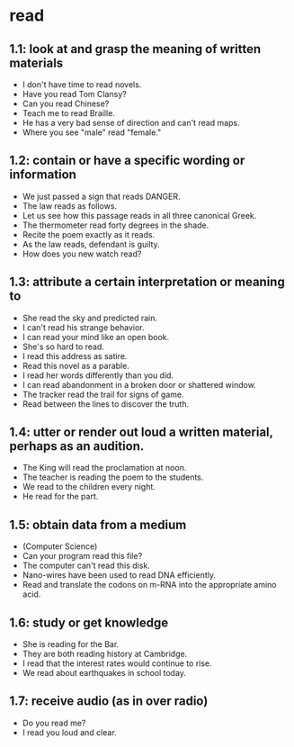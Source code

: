 # read
## 1.1: look at and grasp the meaning of written materials

  *  I don't have time to read novels.
  *  Have you read Tom Clansy?
  *  Can you read Chinese?
  *  Teach me to read Braille.
  *  He has a very bad sense of direction and can't read maps.
  *  Where you see "male" read "female."

## 1.2: contain or have a specific wording or information

  *  We just passed a sign that reads DANGER.
  *  The law reads as follows.
  *  Let us see how this passage reads in all three canonical Greek.
  *  The thermometer read forty degrees in the shade.
  *  Recite the poem exactly as it reads.
  *  As the law reads, defendant is guilty.
  *  How does you new watch read?

## 1.3: attribute a certain interpretation or meaning to

  *  She read the sky and predicted rain.
  *  I can't read his strange behavior.
  *  I can read your mind like an open book.
  *  She's so hard to read.
  *  I read this address as satire.
  *  Read this novel as a parable.
  *  I read her words differently than you did.
  *  I can read abandonment in a broken door or shattered window.
  *  The tracker read the trail for signs of game.
  *  Read between the lines to discover the truth.

## 1.4: utter or render out loud a written material, perhaps as an audition.

  *  The King will read the proclamation at noon.
  *  The teacher is reading the poem to the students.
  *  We read to the children every night.
  *  He read for the part.

## 1.5: obtain data from a medium

  *  (Computer Science)
  *  Can your program read this file?
  *  The computer can't read this disk.
  *  Nano-wires have been used to read DNA efficiently.
  *  Read and translate the codons on m-RNA into the appropriate amino acid.

## 1.6: study or get knowledge

  *  She is reading for the Bar.
  *  They are both reading history at Cambridge.
  *  I read that the interest rates would continue to rise.
  *  We read about earthquakes in school today.

## 1.7: receive audio (as in over radio)

  *  Do you read me?
  *  I read you loud and clear.
